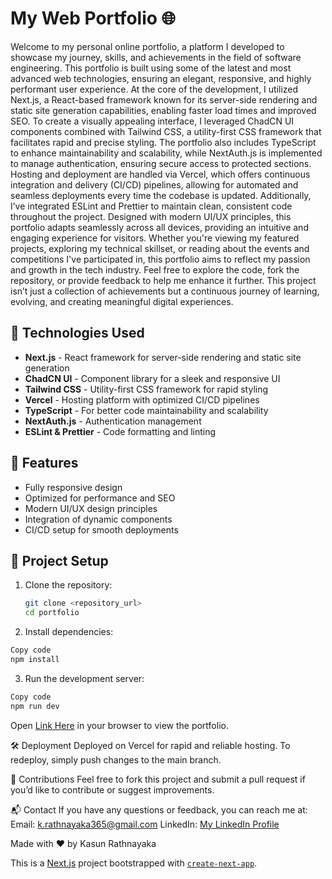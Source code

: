 # My Web Portfolio 🌐

Welcome to my personal online portfolio, a platform I developed to showcase my journey, skills, and achievements in the field of software engineering. This portfolio is built using some of the latest and most advanced web technologies, ensuring an elegant, responsive, and highly performant user experience. At the core of the development, I utilized Next.js, a React-based framework known for its server-side rendering and static site generation capabilities, enabling faster load times and improved SEO. To create a visually appealing interface, I leveraged ChadCN UI components combined with Tailwind CSS, a utility-first CSS framework that facilitates rapid and precise styling. The portfolio also includes TypeScript to enhance maintainability and scalability, while NextAuth.js is implemented to manage authentication, ensuring secure access to protected sections. Hosting and deployment are handled via Vercel, which offers continuous integration and delivery (CI/CD) pipelines, allowing for automated and seamless deployments every time the codebase is updated. Additionally, I’ve integrated ESLint and Prettier to maintain clean, consistent code throughout the project. Designed with modern UI/UX principles, this portfolio adapts seamlessly across all devices, providing an intuitive and engaging experience for visitors. Whether you're viewing my featured projects, exploring my technical skillset, or reading about the events and competitions I've participated in, this portfolio aims to reflect my passion and growth in the tech industry. Feel free to explore the code, fork the repository, or provide feedback to help me enhance it further. This project isn’t just a collection of achievements but a continuous journey of learning, evolving, and creating meaningful digital experiences.

## 🚀 Technologies Used
- **Next.js** - React framework for server-side rendering and static site generation
- **ChadCN UI** - Component library for a sleek and responsive UI
- **Tailwind CSS** - Utility-first CSS framework for rapid styling
- **Vercel** - Hosting platform with optimized CI/CD pipelines
- **TypeScript** - For better code maintainability and scalability
- **NextAuth.js** - Authentication management
- **ESLint & Prettier** - Code formatting and linting

## 🌟 Features
- Fully responsive design
- Optimized for performance and SEO
- Modern UI/UX design principles
- Integration of dynamic components
- CI/CD setup for smooth deployments

## 📂 Project Setup
1. Clone the repository:
   ```bash
   git clone <repository_url>
   cd portfolio
   ```
   
2. Install dependencies:

```bash
Copy code
npm install
```

3. Run the development server:

```bash
Copy code
npm run dev
```

Open [Link Here](https://kasunrathnayaka.me/) in your browser to view the portfolio.

🛠️ Deployment
Deployed on Vercel for rapid and reliable hosting. To redeploy, simply push changes to the main branch.

🤝 Contributions
Feel free to fork this project and submit a pull request if you’d like to contribute or suggest improvements.

📬 Contact
If you have any questions or feedback, you can reach me at:
Email: k.rathnayaka365@gmail.com
LinkedIn: [My LinkedIn Profile](https://www.linkedin.com/in/rathnayaka/)

Made with ❤️ by Kasun Rathnayaka

This is a [Next.js](https://nextjs.org/) project bootstrapped with [`create-next-app`](https://github.com/vercel/next.js/tree/canary/packages/create-next-app).
